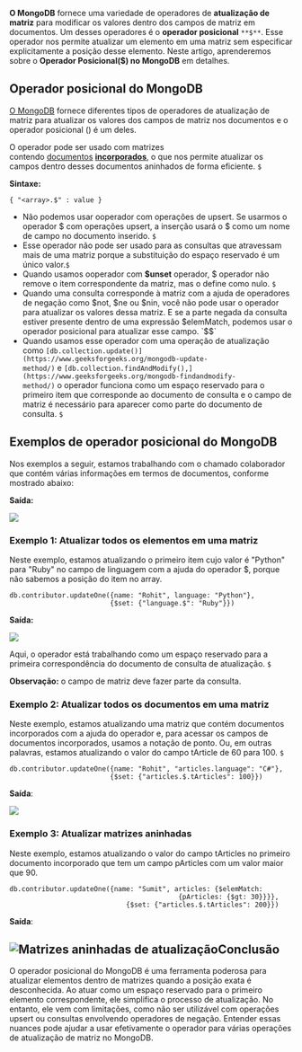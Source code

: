 **O MongoDB** fornece uma variedade de operadores de **atualização de matriz** para modificar os valores dentro dos campos de matriz em documentos. Um desses operadores é o **operador posicional** `**$**`. Esse operador nos permite atualizar um elemento em uma matriz sem especificar explicitamente a posição desse elemento. Neste artigo, aprenderemos sobre o **Operador Posicional($) no MongoDB** em detalhes.

## Operador posicional do MongoDB

[O MongoDB](https://www.geeksforgeeks.org/mongodb-tutorial/) fornece diferentes tipos de operadores de atualização de matriz para atualizar os valores dos campos de matriz nos documentos e o operador posicional () é um deles.

O operador pode ser usado com matrizes contendo [documentos](https://www.geeksforgeeks.org/mongodb-embedded-documents/) **[incorporados](https://www.geeksforgeeks.org/mongodb-embedded-documents/)**, o que nos permite atualizar os campos dentro desses documentos aninhados de forma eficiente. `$`

**Sintaxe:**

```
{ "<array>.$" : value }
```

- Não podemos usar ooperador com operações de upsert. Se usarmos o operador $ com operações upsert, a inserção usará o $ como um nome de campo no documento inserido. `$`
- Esse operador não pode ser usado para as consultas que atravessam mais de uma matriz porque a substituição do espaço reservado é um único valor.`$`
- Quando usamos ooperador com **$unset** operador, $ operador não remove o item correspondente da matriz, mas o define como nulo. `$`
- Quando uma consulta corresponde à matriz com a ajuda de operadores de negação como $not, $ne ou $nin, você não pode usar o operador para atualizar os valores dessa matriz. E se a parte negada da consulta estiver presente dentro de uma expressão $elemMatch, podemos usar o operador posicional para atualizar esse campo. `$$`
- Quando usamos esse operador com uma operação de atualização como `[db.collection.update()](https://www.geeksforgeeks.org/mongodb-update-method/)` e `[db.collection.findAndModify(),](https://www.geeksforgeeks.org/mongodb-findandmodify-method/)` o operador funciona como um espaço reservado para o primeiro item que corresponde ao documento de consulta e o campo de matriz é necessário para aparecer como parte do documento de consulta. `$`

## Exemplos de operador posicional do MongoDB

Nos exemplos a seguir, estamos trabalhando com o chamado colaborador que contém várias informações em termos de documentos, conforme mostrado abaixo:

**Saída:**

![](https://media.geeksforgeeks.org/wp-content/uploads/20200424171250/pos-database.jpg)

### Exemplo 1: Atualizar todos os elementos em uma matriz

Neste exemplo, estamos atualizando o primeiro item cujo valor é "Python" para "Ruby" no campo de linguagem com a ajuda do operador $, porque não sabemos a posição do item no array.

```
db.contributor.updateOne({name: "Rohit", language: "Python"}, 
                         {$set: {"language.$": "Ruby"}})
```

**Saída:**

![](https://media.geeksforgeeks.org/wp-content/uploads/20200424171313/positional-example-1.jpg)

Aqui, o operador está trabalhando como um espaço reservado para a primeira correspondência do documento de consulta de atualização. `$`

**Observação:** o campo de matriz deve fazer parte da consulta.

### Exemplo 2: Atualizar todos os documentos em uma matriz

Neste exemplo, estamos atualizando uma matriz que contém documentos incorporados com a ajuda do operador e, para acessar os campos de documentos incorporados, usamos a notação de ponto. Ou, em outras palavras, estamos atualizando o valor do campo tArticle de 60 para 100. `$`

```
db.contributor.updateOne({name: "Rohit", "articles.language": "C#"}, 
                         {$set: {"articles.$.tArticles": 100}})
```

**Saída**:

![](https://media.geeksforgeeks.org/wp-content/uploads/20200424171329/positional-example-2.jpg)

### Exemplo 3: Atualizar matrizes aninhadas

Neste exemplo, estamos atualizando o valor do campo tArticles no primeiro documento incorporado que tem um campo pArticles com um valor maior que 90.

```
db.contributor.updateOne({name: "Sumit", articles: {$elemMatch:
                                          {pArticles: {$gt: 30}}}},
                             {$set: {"articles.$.tArticles": 200}})
```

**Saída**:

## ![Matrizes aninhadas de atualização](https://media.geeksforgeeks.org/wp-content/uploads/20240619145403/Update-Nested-Arrays.webp)Conclusão

O operador posicional do MongoDB é uma ferramenta poderosa para atualizar elementos dentro de matrizes quando a posição exata é desconhecida. Ao atuar como um espaço reservado para o primeiro elemento correspondente, ele simplifica o processo de atualização. No entanto, ele vem com limitações, como não ser utilizável com operações upsert ou consultas envolvendo operadores de negação. Entender essas nuances pode ajudar a usar efetivamente o operador para várias operações de atualização de matriz no MongoDB.